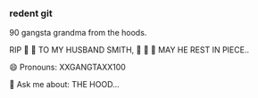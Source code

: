 ### redent git  

90 gangsta grandma from the hoods.

RIP 🙏 🙏  TO MY HUSBAND SMITH, 🙏 🙏 🙏  MAY HE REST IN PIECE..

😄 Pronouns: XXGANGTAXX100

💬 Ask me about: THE HOOD... 

 
